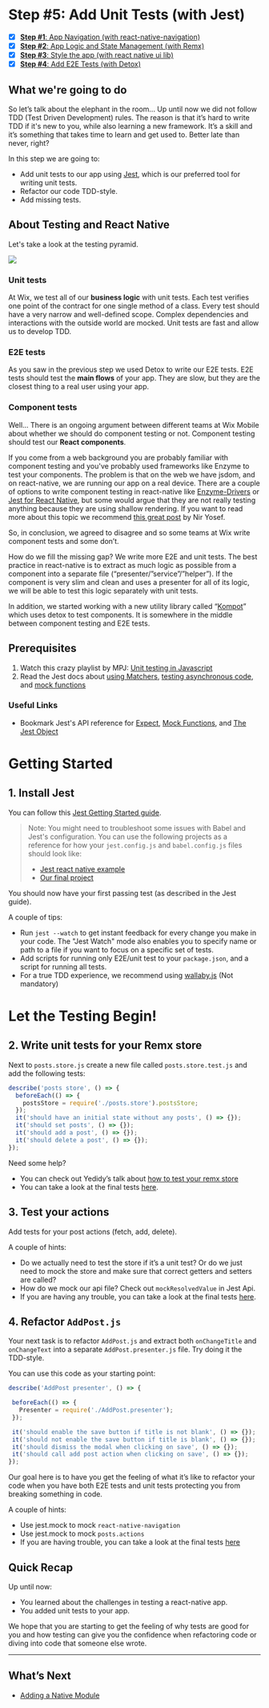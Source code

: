 # Step #5: Add Unit Tests (with Jest)

- [x] [**Step #1**: App Navigation (with react-native-navigation)](App.Navigation.md)
- [x] [**Step #2**: App Logic and State Management (with Remx)](App.Remx.md)
- [x] [**Step #3**: Style the app (with react native ui lib)](App.UiLib.md)
- [x] [**Step #4**: Add E2E Tests (with Detox)](App.e2e.md)

## What we're going to do
So let’s talk about the elephant in the room... Up until now we did not follow TDD (Test Driven Development) rules. The reason is that it’s hard to write TDD if it's new to you, while also learning a new framework. It’s a skill and it’s something that takes time to learn and get used to. Better late than never, right?

In this step we are going to:
* Add unit tests to our app using [Jest](https://jestjs.io/), which is our preferred tool for writing unit tests.
* Refactor our code TDD-style.
* Add missing tests.

## About Testing and React Native

Let's take a look at the testing pyramid.

<img src="https://github.com/wix-playground/wix-mobile-crash-course/blob/master/assets/testingPyramid.png" />

### Unit tests

At Wix, we test all of our **business logic** with unit tests. Each test verifies one point of the contract for one single method of a class. Every test should have a very narrow and well-defined scope. Complex dependencies and interactions with the outside world are mocked. Unit tests are fast and allow us to develop TDD.

### E2E tests

As you saw in the previous step we used Detox to write our E2E tests. E2E tests should test the **main flows** of your app. They are slow, but they are the closest thing to a real user using your app.

### Component tests

Well... There is an ongoing argument between different teams at Wix Mobile about whether we should do component testing or not. Component testing should test our **React components**.

If you come from a web background you are probably familiar with component testing and you've probably used frameworks like Enzyme to test your components. The problem is that on the web we have jsdom, and on react-native, we are running our app on a real device. There are a couple of options to write component testing in react-native like [Enzyme-Drivers](https://github.com/wix/enzyme-drivers) or [Jest for React Native](https://jestjs.io/docs/en/tutorial-react-native), but some would argue that they are not really testing anything because they are using shallow rendering. If you want to read more about this topic we recommend [this great post](https://medium.com/@niryo/introducing-kompot-b2946243d322) by Nir Yosef.

So, in conclusion, we agreed to disagree and so some teams at Wix write component tests and some don’t.

How do we fill the missing gap? We write more E2E and unit tests. The best practice in react-native is to extract as much logic as possible from a component into a separate file (“presenter/”service”/”helper”). If the component is very slim and clean and uses a presenter for all of its logic, we will be able to test this logic separately with unit tests.

In addition, we started working with a new utility library called “[Kompot](https://github.com/wix-incubator/Kompot)” which uses detox to test components. It is somewhere in the middle between component testing and E2E tests.

## Prerequisites

1. Watch this crazy playlist by MPJ: [Unit testing in Javascript](https://www.youtube.com/playlist?list=PL0zVEGEvSaeF_zoW9o66wa_UCNE3a7BEr)
1. Read the Jest docs about [using Matchers](https://jestjs.io/docs/en/using-matchers), [testing asynchronous code](https://jestjs.io/docs/en/asynchronous), and [mock functions](https://jestjs.io/docs/en/mock-functions)

### Useful Links
* Bookmark Jest's API reference for [Expect](https://jestjs.io/docs/en/expect), [Mock Functions](https://jestjs.io/docs/en/expect), and [The Jest Object](https://jestjs.io/docs/en/expect)


# Getting Started

## 1. Install Jest

You can follow this [Jest Getting Started guide](https://jestjs.io/docs/en/getting-started).

> Note: You might need to troubleshoot some issues with Babel and Jest's configuration. You can use the following projects as a reference for how your `jest.config.js` and `babel.config.js` files should look like:
> * [Jest react native example](https://github.com/facebook/jest/blob/master/examples/react-native/.babelrc.js)
> * [Our final project](https://github.com/wix-playground/wix-mobile-crash-course/blob/master/jest.config.js)

You should now have your first passing test (as described in the Jest guide).

A couple of tips:
* Run `jest --watch` to get instant feedback for every change you make in your code. The "Jest Watch" mode also enables you to specify name or path to a file if you want to focus on a specific set of tests.
* Add scripts for running only E2E/unit test to your `package.json`, and a script for running all tests.
* For a true TDD experience, we recommend using [wallaby.js](https://wallabyjs.com/) (Not mandatory)

# Let the Testing Begin!

## 2. Write unit tests for your Remx store

Next to `posts.store.js` create a new file called `posts.store.test.js` and add the following tests:

```js
describe('posts store', () => {
  beforeEach(() => {
    postsStore = require('./posts.store').postsStore;
  });
  it('should have an initial state without any posts', () => {});
  it('should set posts', () => {});
  it('should add a post', () => {});
  it('should delete a post', () => {});
});
```

Need some help?

* You can check out Yedidy’s talk about [how to test your remx store](https://www.youtube.com/watch?v=_hLnBlqKrIA&t=16m55s)
* You can take a look at the final tests [here](https://github.com/wix-playground/wix-mobile-crash-course/blob/master/src/posts/posts.store.test.js).

## 3. Test your actions

Add tests for your post actions (fetch, add, delete).

A couple of hints:

* Do we actually need to test the store if it’s a unit test? Or do we just need to mock the store and make sure that correct getters and setters are called?
* How do we mock our api file? Check out `mockResolvedValue` in Jest Api.
* If you are having any trouble, you can take a look at the final tests [here](https://github.com/wix-playground/wix-mobile-crash-course/blob/master/src/posts/posts.actions.test.js).

## 4. Refactor `AddPost.js`

Your next task is to refactor `AddPost.js` and extract both `onChangeTitle` and `onChangeText` into a separate `AddPost.presenter.js` file. Try doing it the TDD-style.

You can use this code as your starting point:

```js
describe('AddPost presenter', () => {

 beforeEach(() => {
   Presenter = require('./AddPost.presenter');
 });

 it('should enable the save button if title is not blank', () => {});
 it('should not enable the save button if title is blank', () => {});
 it('should dismiss the modal when clicking on save', () => {});
 it('should call add post action when clicking on save', () => {});
});
```

Our goal here is to have you get the feeling of what it’s like to refactor your code when you have both E2E tests and unit tests protecting you from breaking something in code.

A couple of hints:
* Use jest.mock to mock `react-native-navigation`
* Use jest.mock to mock `posts.actions`
* If you are having trouble, you can take a look at the final tests [here](https://github.com/wix-playground/wix-mobile-crash-course/blob/master/src/posts/screens/AddPost.presenter.test.js)

## Quick Recap

Up until now:
* You learned about the challenges in testing a react-native app.
* You added unit tests to your app.

We hope that you are starting to get the feeling of why tests are good for you and how testing can give you the confidence when refactoring code or diving into code that someone else wrote.

-----

## What’s Next
* [Adding a Native Module](App.NativeModule.md)